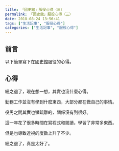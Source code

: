 ```yaml
---
title: 「國史館」服役心得（三）
permalink: 「國史館」服役心得（三）
date: 2018-08-24 13:56:41
tags: ["生活記事", "服役心得"]
categories: ["生活記事", "服役心得"]
---
```


## 前言
以下簡單寫下在國史館服役的心得。

## 心得
總之退了，現在想一想，其實也沒什麼心得。

勤務工作並沒有學到什麼東西，大部分都在做自己的事情。

役男之間其實也蠻疏離的，關係沒有到很好。

這一年花了很多時間在寫程式和閱讀，學習了非常多東西。

但是也導致近視的度數上升了不少。

總之退了，真是太好了。